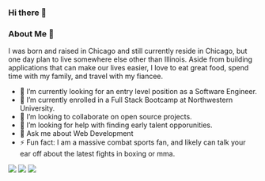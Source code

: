 ### Hi there 👋


### About Me :thought_balloon:
I was born and raised in Chicago and still currently reside in Chicago, but one day plan to live somewhere else other than Illinois. Aside from building applications that can make our lives easier, I love to eat great food, spend time with my family, and travel with my fiancee. 

- 🔭 I’m currently looking for an entry level position as a Software Engineer. 
- 🌱 I’m currently enrolled in a Full Stack Bootcamp at Northwestern University.
- 👯 I’m looking to collaborate on open source projects.
- 🤔 I’m looking for help with finding early talent opporunities.
- 💬 Ask me about Web Development
- ⚡ Fun fact: I am a massive combat sports fan, and likely can talk your ear off about the latest fights in boxing or mma. 


<img src="https://github-readme-stats.vercel.app/api?username={vcristian1}"/>

<img src="https://github-readme-stats.vercel.app/api/top-langs/?username={vcristian1}"/>

<img src="https://github-profile-summary-cards.vercel.app/api/cards/profile-details?username={username}&theme=vue"/>

